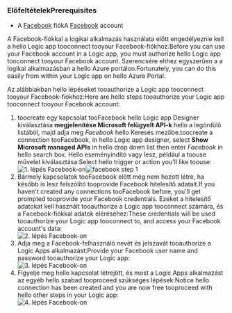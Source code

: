 ### <a name="prerequisites"></a><span data-ttu-id="a96d3-101">Előfeltételek</span><span class="sxs-lookup"><span data-stu-id="a96d3-101">Prerequisites</span></span>
* <span data-ttu-id="a96d3-102">A [Facebook](https://www.facebook.com/) fiók</span><span class="sxs-lookup"><span data-stu-id="a96d3-102">A [Facebook](https://www.facebook.com/) account</span></span> 

<span data-ttu-id="a96d3-103">A Facebook-fiókkal a logikai alkalmazás használata előtt engedélyeznie kell a hello Logic app tooconnect tooyour Facebook-fiókhoz.</span><span class="sxs-lookup"><span data-stu-id="a96d3-103">Before you can use your Facebook account in a Logic app, you must authorize hello Logic app tooconnect tooyour Facebook account.</span></span> <span data-ttu-id="a96d3-104">Szerencsére ehhez egyszerűen a a logikai alkalmazásban a hello Azure portálon.</span><span class="sxs-lookup"><span data-stu-id="a96d3-104">Fortunately, you can do this easily from within your Logic app on hello Azure Portal.</span></span> 

<span data-ttu-id="a96d3-105">Az alábbiakban hello lépéseket tooauthorize a Logic app tooconnect tooyour Facebook-fiókhoz:</span><span class="sxs-lookup"><span data-stu-id="a96d3-105">Here are hello steps tooauthorize your Logic app tooconnect tooyour Facebook account:</span></span>

1. <span data-ttu-id="a96d3-106">toocreate egy kapcsolat tooFacebook hello Logic app Designer kiválasztása **megjelenítése Microsoft felügyelt API-k** hello a legördülő listából, majd adja meg *Facebook* hello Keresés mezőbe.</span><span class="sxs-lookup"><span data-stu-id="a96d3-106">toocreate a connection tooFacebook, in hello Logic app designer, select **Show Microsoft managed APIs** in hello drop down list then enter *Facebook* in hello search box.</span></span> <span data-ttu-id="a96d3-107">Hello eseményindító vagy lesz, például a toouse művelet kiválasztása:</span><span class="sxs-lookup"><span data-stu-id="a96d3-107">Select hello trigger or action you'll like toouse:</span></span>  
   <span data-ttu-id="a96d3-108">![1. lépés Facebook-on](./media/connectors-create-api-facebook/facebook-1.png)</span><span class="sxs-lookup"><span data-stu-id="a96d3-108">![facebook step 1](./media/connectors-create-api-facebook/facebook-1.png)</span></span>
2. <span data-ttu-id="a96d3-109">Bármely kapcsolatok tooFacebook előtt még nem hozott létre, ha később is lesz felszólító tooprovide Facebook hitelesítő adatait.</span><span class="sxs-lookup"><span data-stu-id="a96d3-109">If you haven't created any connections tooFacebook before, you'll get prompted tooprovide your Facebook credentials.</span></span> <span data-ttu-id="a96d3-110">Ezeket a hitelesítő adatokat kell használt tooauthorize a Logic app tooconnect számára, és a Facebook-fiókkal adatok eléréséhez:</span><span class="sxs-lookup"><span data-stu-id="a96d3-110">These credentials will be used tooauthorize your Logic app tooconnect to, and access your Facebook account's data:</span></span>  
   ![2. lépés Facebook-on](./media/connectors-create-api-facebook/facebook-2.png)
3. <span data-ttu-id="a96d3-112">Adja meg a Facebook-felhasználó nevét és jelszavát tooauthorize a Logic Apps alkalmazást:</span><span class="sxs-lookup"><span data-stu-id="a96d3-112">Provide your Facebook user name and password tooauthorize your Logic app:</span></span>  
   ![3. lépés Facebook-on](./media/connectors-create-api-facebook/facebook-3.png)   
4. <span data-ttu-id="a96d3-114">Figyelje meg hello kapcsolat létrejött, és most a Logic Apps alkalmazást az egyéb hello szabad tooproceed szükséges lépések:</span><span class="sxs-lookup"><span data-stu-id="a96d3-114">Notice hello connection has been created and you are now free tooproceed with hello other steps in your Logic app:</span></span>  
   ![4. lépés Facebook-on](./media/connectors-create-api-facebook/facebook-4.png)   

